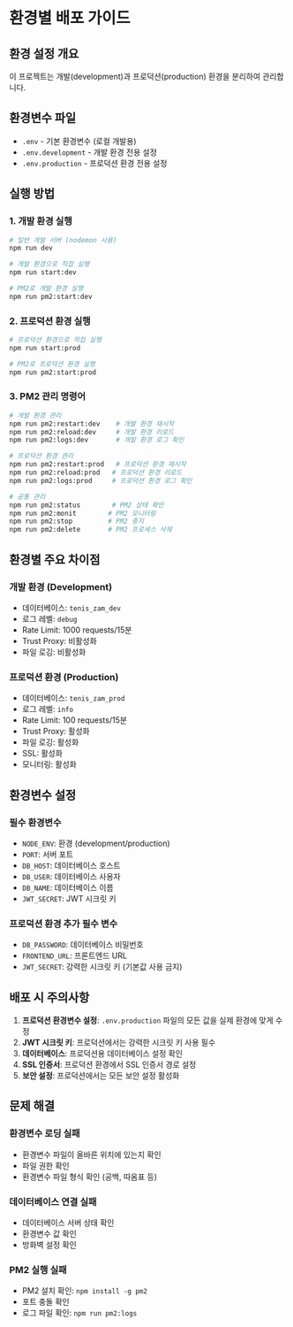 # 환경별 배포 가이드

## 환경 설정 개요

이 프로젝트는 개발(development)과 프로덕션(production) 환경을 분리하여 관리합니다.

## 환경변수 파일

- `.env` - 기본 환경변수 (로컬 개발용)
- `.env.development` - 개발 환경 전용 설정
- `.env.production` - 프로덕션 환경 전용 설정

## 실행 방법

### 1. 개발 환경 실행

```bash
# 일반 개발 서버 (nodemon 사용)
npm run dev

# 개발 환경으로 직접 실행
npm run start:dev

# PM2로 개발 환경 실행
npm run pm2:start:dev
```

### 2. 프로덕션 환경 실행

```bash
# 프로덕션 환경으로 직접 실행
npm run start:prod

# PM2로 프로덕션 환경 실행
npm run pm2:start:prod
```

### 3. PM2 관리 명령어

```bash
# 개발 환경 관리
npm run pm2:restart:dev    # 개발 환경 재시작
npm run pm2:reload:dev     # 개발 환경 리로드
npm run pm2:logs:dev       # 개발 환경 로그 확인

# 프로덕션 환경 관리
npm run pm2:restart:prod   # 프로덕션 환경 재시작
npm run pm2:reload:prod   # 프로덕션 환경 리로드
npm run pm2:logs:prod     # 프로덕션 환경 로그 확인

# 공통 관리
npm run pm2:status        # PM2 상태 확인
npm run pm2:monit        # PM2 모니터링
npm run pm2:stop         # PM2 중지
npm run pm2:delete       # PM2 프로세스 삭제
```

## 환경별 주요 차이점

### 개발 환경 (Development)
- 데이터베이스: `tenis_zam_dev`
- 로그 레벨: `debug`
- Rate Limit: 1000 requests/15분
- Trust Proxy: 비활성화
- 파일 로깅: 비활성화

### 프로덕션 환경 (Production)
- 데이터베이스: `tenis_zam_prod`
- 로그 레벨: `info`
- Rate Limit: 100 requests/15분
- Trust Proxy: 활성화
- 파일 로깅: 활성화
- SSL: 활성화
- 모니터링: 활성화

## 환경변수 설정

### 필수 환경변수
- `NODE_ENV`: 환경 (development/production)
- `PORT`: 서버 포트
- `DB_HOST`: 데이터베이스 호스트
- `DB_USER`: 데이터베이스 사용자
- `DB_NAME`: 데이터베이스 이름
- `JWT_SECRET`: JWT 시크릿 키

### 프로덕션 환경 추가 필수 변수
- `DB_PASSWORD`: 데이터베이스 비밀번호
- `FRONTEND_URL`: 프론트엔드 URL
- `JWT_SECRET`: 강력한 시크릿 키 (기본값 사용 금지)

## 배포 시 주의사항

1. **프로덕션 환경변수 설정**: `.env.production` 파일의 모든 값을 실제 환경에 맞게 수정
2. **JWT 시크릿 키**: 프로덕션에서는 강력한 시크릿 키 사용 필수
3. **데이터베이스**: 프로덕션용 데이터베이스 설정 확인
4. **SSL 인증서**: 프로덕션 환경에서 SSL 인증서 경로 설정
5. **보안 설정**: 프로덕션에서는 모든 보안 설정 활성화

## 문제 해결

### 환경변수 로딩 실패
- 환경변수 파일이 올바른 위치에 있는지 확인
- 파일 권한 확인
- 환경변수 파일 형식 확인 (공백, 따옴표 등)

### 데이터베이스 연결 실패
- 데이터베이스 서버 상태 확인
- 환경변수 값 확인
- 방화벽 설정 확인

### PM2 실행 실패
- PM2 설치 확인: `npm install -g pm2`
- 포트 충돌 확인
- 로그 파일 확인: `npm run pm2:logs`